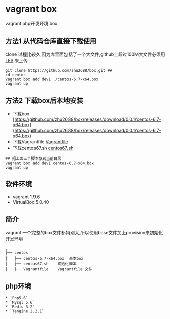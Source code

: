 # vagrant box 
vagrant php开发环境 box

## 方法1 从代码仓库直接下载使用
clone 过程比较久,因为库里面包括了一个大文件,github上超过100M大文件必须用[LFS](https://git-lfs.github.com) 来上传
```
git clone https://github.com/zhu2688/box.git ##
cd centos
vagrant box add dev1 ./centos-6.7-x64.box
vagrant up
```
## 方法2 下载box后本地安装
- 下载box [https://github.com/zhu2688/box/releases/download/0.0.1/centos-6.7-x64.box](https://github.com/zhu2688/box/releases/download/0.0.1/centos-6.7-x64.box) 
- 下载Vagrantfile [Vagrantfile](https://raw.githubusercontent.com/zhu2688/box/master/centos/Vagrantfile)
- 下载centos67.sh [centos67.sh](https://raw.githubusercontent.com/zhu2688/box/master/centos/centos67.sh)

```
## 把上面三个脚本放到当前目录
vagrant box add dev1 centos-6.7-x64.box
vagrant up
```

## 软件环境
-  vagrant 1.9.6
-  VirtualBox 5.0.40


## 简介
  vagrant 一个完整的box文件都特别大,所以使用base文件加上provision来初始化开发环境

  ```shell
  .
  ├── centos
  │   ├── centos-6.7-x64.box  基本box
  │   ├── centos67.sh    初始化脚本
  │   ├── Vagrantfile    Vagrantfile 文件
  ```
## php环境
```
* `Php5.6`
* `Mysql 5.6`
* `Redis 3.2`
* `Tengine 2.2.1`
```